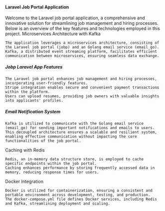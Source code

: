 #### Laravel Job Portal Application

Welcome to the Laravel job portal application, a comprehensive and innovative solution for streamlining job management and hiring processes. Below is an overview of the key features and technologies employed in this project.
Microservices Architecture with Kafka

    The application leverages a microservices architecture, consisting of the Laravel job portal (jobp) and an Golang email service (email_go).
    Kafka, a distributed event streaming platform, facilitates efficient communication between microservices, ensuring seamless data exchange.

##### Jobp Laravel App Features

    The Laravel job portal enhances job management and hiring processes, incorporating user-friendly features.
    Stripe integration enables secure and convenient payment transactions within the platform.
    Users can upload resumes, providing job owners with valuable insights into applicants' profiles.

##### Email Notification System

    Kafka is utilized to communicate with the Golang email service (email_go) for sending important notifications and emails to users.
    This decoupled architecture ensures a scalable and resilient system, enabling effective communication without impacting the core functionalities of the job portal.

Caching with Redis

    Redis, an in-memory data structure store, is employed to cache specific endpoints within the job portal.
    Caching enhances performance by storing frequently accessed data in memory, reducing response times for users.

Docker Integration

    Docker is utilized for containerization, ensuring a consistent and portable environment across development, testing, and production.
    The docker-compose.yml file defines Docker services, including Redis and Kafka, streamlining deployment and scaling.
